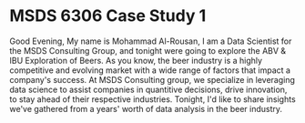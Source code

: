 # MSDS 6306 Case Study 1
Good Evening, My name is Mohammad Al-Rousan, I am a Data Scientist for the MSDS Consulting Group, and tonight were going to explore the ABV & IBU Exploration of Beers. As you know, the beer industry is a highly competitive and evolving market with a wide range of factors that impact a company's success. At MSDS Consulting group, we specialize in leveraging data science to assist companies in quantitive decisions, drive innovation, to stay ahead of their respective industries. Tonight, I'd like to share insights we've gathered from a years' worth of data analysis in the beer industry. 
